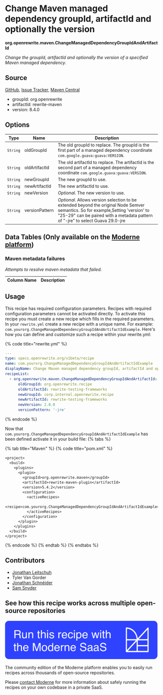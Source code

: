# Change Maven managed dependency groupId, artifactId and optionally the version

**org.openrewrite.maven.ChangeManagedDependencyGroupIdAndArtifactId**

_Change the groupId, artifactId and optionally the version of a specified Maven managed dependency._

## Source

[GitHub](https://github.com/openrewrite/rewrite/blob/main/rewrite-maven/src/main/java/org/openrewrite/maven/ChangeManagedDependencyGroupIdAndArtifactId.java), [Issue Tracker](https://github.com/openrewrite/rewrite/issues), [Maven Central](https://central.sonatype.com/artifact/org.openrewrite/rewrite-maven/8.4.0/jar)

* groupId: org.openrewrite
* artifactId: rewrite-maven
* version: 8.4.0

## Options

| Type | Name | Description |
| -- | -- | -- |
| `String` | oldGroupId | The old groupId to replace. The groupId is the first part of a managed dependency coordinate `com.google.guava:guava:VERSION`. |
| `String` | oldArtifactId | The old artifactId to replace. The artifactId is the second part of a managed dependency coordinate `com.google.guava:guava:VERSION`. |
| `String` | newGroupId | The new groupId to use. |
| `String` | newArtifactId | The new artifactId to use. |
| `String` | newVersion | *Optional*. The new version to use. |
| `String` | versionPattern | *Optional*. Allows version selection to be extended beyond the original Node Semver semantics. So for example,Setting 'version' to "25-29" can be paired with a metadata pattern of "-jre" to select Guava 29.0-jre |

## Data Tables (Only available on the [Moderne platform](https://app.moderne.io/))

### Maven metadata failures

_Attempts to resolve maven metadata that failed._

| Column Name | Description |
| ----------- | ----------- |


## Usage

This recipe has required configuration parameters. Recipes with required configuration parameters cannot be activated directly. To activate this recipe you must create a new recipe which fills in the required parameters. In your `rewrite.yml` create a new recipe with a unique name. For example: `com.yourorg.ChangeManagedDependencyGroupIdAndArtifactIdExample`.
Here's how you can define and customize such a recipe within your rewrite.yml:

{% code title="rewrite.yml" %}
```yaml
---
type: specs.openrewrite.org/v1beta/recipe
name: com.yourorg.ChangeManagedDependencyGroupIdAndArtifactIdExample
displayName: Change Maven managed dependency groupId, artifactId and optionally the version example
recipeList:
  - org.openrewrite.maven.ChangeManagedDependencyGroupIdAndArtifactId:
      oldGroupId: org.openrewrite.recipe
      oldArtifactId: rewrite-testing-frameworks
      newGroupId: corp.internal.openrewrite.recipe
      newArtifactId: rewrite-testing-frameworks
      newVersion: 2.0.0
      versionPattern: '-jre'
```
{% endcode %}

Now that `com.yourorg.ChangeManagedDependencyGroupIdAndArtifactIdExample` has been defined activate it in your build file:
{% tabs %}

{% tab title="Maven" %}
{% code title="pom.xml" %}
```markup
<project>
  <build>
    <plugins>
      <plugin>
        <groupId>org.openrewrite.maven</groupId>
        <artifactId>rewrite-maven-plugin</artifactId>
        <version>5.4.2</version>
        <configuration>
          <activeRecipes>
            <recipe>com.yourorg.ChangeManagedDependencyGroupIdAndArtifactIdExample</recipe>
          </activeRecipes>
        </configuration>
      </plugin>
    </plugins>
  </build>
</project>
```
{% endcode %}
{% endtab %}
{% endtabs %}

## Contributors
* [Jonathan Leitschuh](mailto:jonathan.leitschuh@gmail.com)
* Tyler Van Gorder
* [Jonathan Schnéider](mailto:jkschneider@gmail.com)
* [Sam Snyder](mailto:sam@moderne.io)


## See how this recipe works across multiple open-source repositories

[![Moderne Link Image](/.gitbook/assets/ModerneRecipeButton.png)](https://app.moderne.io/recipes/org.openrewrite.maven.ChangeManagedDependencyGroupIdAndArtifactId)

The community edition of the Moderne platform enables you to easily run recipes across thousands of open-source repositories.

Please [contact Moderne](https://moderne.io/product) for more information about safely running the recipes on your own codebase in a private SaaS.
